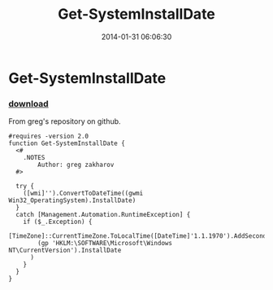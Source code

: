 ﻿---
pid:            4863
parent:         0
children:       
poster:         Janny
title:          Get-SystemInstallDate
date:           2014-01-31 06:06:30
description:    From greg's repository on github.
format:         posh
---

# Get-SystemInstallDate

### [download](4863.ps1)  

From greg's repository on github.

```posh
#requires -version 2.0
function Get-SystemInstallDate {
  <#
    .NOTES
        Author: greg zakharov
  #>
  
  try {
    ([wmi]'').ConvertToDateTime((gwmi Win32_OperatingSystem).InstallDate)
  }
  catch [Management.Automation.RuntimeException] {
    if ($_.Exception) {
      [TimeZone]::CurrentTimeZone.ToLocalTime([DateTime]'1.1.1970').AddSeconds(
        (gp 'HKLM:\SOFTWARE\Microsoft\Windows NT\CurrentVersion').InstallDate
      )
    }
  }
}
```
